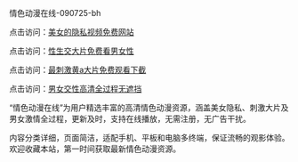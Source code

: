 情色动漫在线-090725-bh

点击访问：<a href="https://heiliaoga6s9v.pages.dev">美女的隐私视频免费网站</a>

点击访问：<a href="https://heiliaoow5kzm.pages.dev">性生交大片免费看男女性</a>

点击访问：<a href="https://heiliao2dmwwy.pages.dev">最刺激黄a大片免费观看下截</a>

点击访问：<a href="https://heiliaoll4qsx.pages.dev">男女交性高清全过程无遮挡</a>

“情色动漫在线”为用户精选丰富的高清情色动漫资源，涵盖美女隐私、刺激大片及男女激情全过程，更新及时，支持在线播放，无需注册，无广告干扰。

内容分类详细，页面简洁，适配手机、平板和电脑多终端，保证流畅的观影体验。欢迎收藏本站，第一时间获取最新情色动漫资源。

<span style="display:none;">[Canonical link](https://github.com/dungchet20250709/viv14 ）</span>
